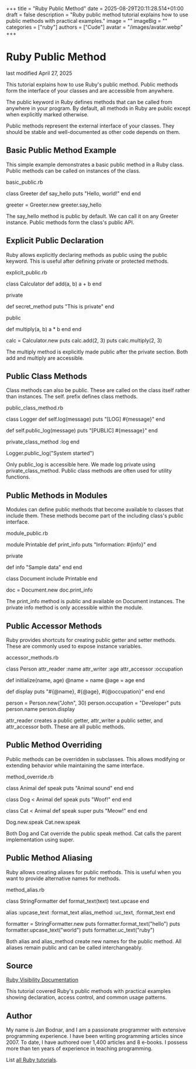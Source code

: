 +++
title = "Ruby Public Method"
date = 2025-08-29T20:11:28.514+01:00
draft = false
description = "Ruby public method tutorial explains how to use public methods with practical examples."
image = ""
imageBig = ""
categories = ["ruby"]
authors = ["Cude"]
avatar = "/images/avatar.webp"
+++

# Ruby Public Method

last modified April 27, 2025

This tutorial explains how to use Ruby's public method. Public
methods form the interface of your classes and are accessible from anywhere.

The public keyword in Ruby defines methods that can be called from
anywhere in your program. By default, all methods in Ruby are public except
when explicitly marked otherwise.

Public methods represent the external interface of your classes. They should
be stable and well-documented as other code depends on them.

## Basic Public Method Example

This simple example demonstrates a basic public method in a Ruby class. Public
methods can be called on instances of the class.

basic_public.rb
  

class Greeter
  def say_hello
    puts "Hello, world!"
  end
end

greeter = Greeter.new
greeter.say_hello

The say_hello method is public by default. We can call it on any
Greeter instance. Public methods form the class's public API.

## Explicit Public Declaration

Ruby allows explicitly declaring methods as public using the public
keyword. This is useful after defining private or protected methods.

explicit_public.rb
  

class Calculator
  def add(a, b)
    a + b
  end

  private
  
  def secret_method
    puts "This is private"
  end
  
  public
  
  def multiply(a, b)
    a * b
  end
end

calc = Calculator.new
puts calc.add(2, 3)
puts calc.multiply(2, 3)

The multiply method is explicitly made public after the private
section. Both add and multiply are accessible.

## Public Class Methods

Class methods can also be public. These are called on the class itself rather
than instances. The self. prefix defines class methods.

public_class_method.rb
  

class Logger
  def self.log(message)
    puts "[LOG] #{message}"
  end
  
  def self.public_log(message)
    puts "[PUBLIC] #{message}"
  end
  
  private_class_method :log
end

Logger.public_log("System started")

Only public_log is accessible here. We made log private
using private_class_method. Public class methods are often used for
utility functions.

## Public Methods in Modules

Modules can define public methods that become available to classes that include
them. These methods become part of the including class's public interface.

module_public.rb
  

module Printable
  def print_info
    puts "Information: #{info}"
  end
  
  private
  
  def info
    "Sample data"
  end
end

class Document
  include Printable
end

doc = Document.new
doc.print_info

The print_info method is public and available on Document
instances. The private info method is only accessible within the
module.

## Public Accessor Methods

Ruby provides shortcuts for creating public getter and setter methods. These
are commonly used to expose instance variables.

accessor_methods.rb
  

class Person
  attr_reader :name
  attr_writer :age
  attr_accessor :occupation
  
  def initialize(name, age)
    @name = name
    @age = age
  end
  
  def display
    puts "#{@name}, #{@age}, #{@occupation}"
  end
end

person = Person.new("John", 30)
person.occupation = "Developer"
puts person.name
person.display

attr_reader creates a public getter, attr_writer a
public setter, and attr_accessor both. These are all public methods.

## Public Method Overriding

Public methods can be overridden in subclasses. This allows modifying or
extending behavior while maintaining the same interface.

method_override.rb
  

class Animal
  def speak
    puts "Animal sound"
  end
end

class Dog &lt; Animal
  def speak
    puts "Woof!"
  end
end

class Cat &lt; Animal
  def speak
    super
    puts "Meow!"
  end
end

Dog.new.speak
Cat.new.speak

Both Dog and Cat override the public speak
method. Cat calls the parent implementation using super.

## Public Method Aliasing

Ruby allows creating aliases for public methods. This is useful when you want
to provide alternative names for methods.

method_alias.rb
  

class StringFormatter
  def format_text(text)
    text.upcase
  end
  
  alias :upcase_text :format_text
  alias_method :uc_text, :format_text
end

formatter = StringFormatter.new
puts formatter.format_text("hello")
puts formatter.upcase_text("world")
puts formatter.uc_text("ruby")

Both alias and alias_method create new names for the
public method. All aliases remain public and can be called interchangeably.

## Source

[Ruby Visibility Documentation](https://ruby-doc.org/3.4.1/syntax/visibility_rdoc.html)

This tutorial covered Ruby's public methods with practical examples showing
declaration, access control, and common usage patterns.

## Author

My name is Jan Bodnar, and I am a passionate programmer with extensive
programming experience. I have been writing programming articles since 2007.
To date, I have authored over 1,400 articles and 8 e-books. I possess more
than ten years of experience in teaching programming.

List [all Ruby tutorials](/ruby/).